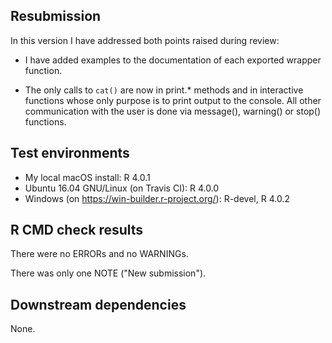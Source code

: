 ## Resubmission

In this version I have addressed both points raised during review:

* I have added examples to the documentation of each exported wrapper
  function.

* The only calls to `cat()` are now in print.* methods and in
  interactive functions whose only purpose is to print output to the
  console. All other communication with the user is done via
  message(), warning() or stop() functions.

## Test environments

* My local macOS install: R 4.0.1
* Ubuntu 16.04 GNU/Linux (on Travis CI): R 4.0.0
* Windows (on https://win-builder.r-project.org/): R-devel, R 4.0.2

## R CMD check results

There were no ERRORs and no WARNINGs.

There was only one NOTE ("New submission").

## Downstream dependencies

None.
